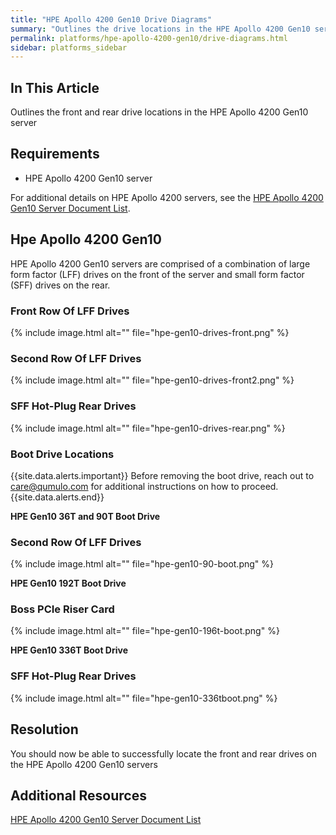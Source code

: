 ```yaml
---
title: "HPE Apollo 4200 Gen10 Drive Diagrams"
summary: "Outlines the drive locations in the HPE Apollo 4200 Gen10 server."
permalink: platforms/hpe-apollo-4200-gen10/drive-diagrams.html
sidebar: platforms_sidebar
---
```

## In This Article

Outlines the front and rear drive locations in the HPE Apollo 4200 Gen10 server

## Requirements

* HPE Apollo 4200 Gen10 server

For additional details on HPE Apollo 4200 servers, see the [HPE Apollo 4200 Gen10 Server Document List](https://support.hpe.com/hpsc/doc/public/display?docId=emr_na-a00061642en_us&docLocale=en_US).

## Hpe Apollo 4200 Gen10

HPE Apollo 4200 Gen10 servers are comprised of a combination of large form factor (LFF) drives on the front of the server and small form factor (SFF) drives on the rear.

### Front Row Of LFF Drives

{% include image.html alt="" file="hpe-gen10-drives-front.png" %}

### Second Row Of LFF Drives

{% include image.html alt="" file="hpe-gen10-drives-front2.png" %}

### SFF Hot-Plug Rear Drives

{% include image.html alt="" file="hpe-gen10-drives-rear.png" %}

### Boot Drive Locations

{{site.data.alerts.important}}
Before removing the boot drive, reach out to <a href="mailto:care@qumulo.com">care@qumulo.com</a> for additional instructions on how to proceed.
{{site.data.alerts.end}}

**HPE Gen10 36T and 90T Boot Drive**

### Second Row Of LFF Drives

{% include image.html alt="" file="hpe-gen10-90-boot.png" %}

**HPE Gen10 192T Boot Drive**

### Boss PCIe Riser Card

{% include image.html alt="" file="hpe-gen10-196t-boot.png" %}

**HPE Gen10 336T Boot Drive**

### SFF Hot-Plug Rear Drives

{% include image.html alt="" file="hpe-gen10-336tboot.png" %}

## Resolution

You should now be able to successfully locate the front and rear drives on the HPE Apollo 4200 Gen10 servers

## Additional Resources

[HPE Apollo 4200 Gen10 Server Document List](https://support.hpe.com/hpsc/doc/public/display?docId=emr_na-a00061642en_us&docLocale=en_US)
